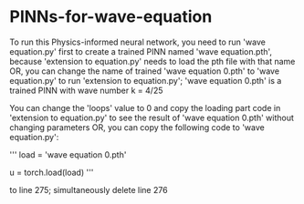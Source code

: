 # PINNs-for-wave-equation
To run this Physics-informed neural network, you need to run 'wave equation.py' first to create a trained PINN named 'wave equation.pth', because 'extension to equation.py' needs to load the pth file with that name
OR, you can change the name of trained 'wave equation 0.pth' to 'wave equation.py' to run 'extension to equation.py'; 'wave equation 0.pth' is a trained PINN with wave number k = 4/25



You can change the 'loops' value to 0 and copy the loading part code in 'extension to equation.py' to see the result of 'wave equation 0.pth' without changing parameters
OR, you can copy the following code to 'wave equation.py':




'''
load = 'wave equation 0.pth'

u = torch.load(load)
'''





to line 275; simultaneously delete line 276
